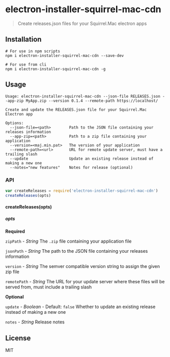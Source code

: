 # electron-installer-squirrel-mac-cdn

> Create releases.json files for your Squirrel.Mac electron apps

## Installation

```
# For use in npm scripts
npm i electron-installer-squirrel-mac-cdn --save-dev

# For use from cli
npm i electron-installer-squirrel-mac-cdn -g
```

## Usage

```
Usage: electron-installer-squirrel-mac-cdn --json-file RELEASES.json --app-zip MyApp.zip --version 0.1.4 --remote-path https://localhost/

Create and update the RELEASES.json file for your Squirrel.Mac Electron app

Options:
  --json-file=<path>        Path to the JSON file containing your releases information
  --app-zip=<path>          Path to a zip file containing your application
  --version=<maj.min.pat>   The version of your application
  --remote-path=<url>       URL for remote update server, must have a trailing slash
  --update                  Update an existing release instead of making a new one
  --notes="new features"    Notes for release (optional)
```

### API

```javascript
var createReleases = require('electron-installer-squirrel-mac-cdn')
createReleases(opts)
```
#### createReleases(opts)

##### opts
**Required**

`zipPath` - *String*
The `.zip` file containing your application file

`jsonPath` - *String*
The path to the JSON file containing your releases information

`version` - *String*
The semver compatible version string to assign the given zip file

`remotePath` - *String*
The URL for your update server where these files will be served from, must include a trailing slash

**Optional**

`update` - *Boolean* - Default: `false`
Whether to update an existing release instead of making a new one

`notes` - *String*
Release notes

## License

MIT
